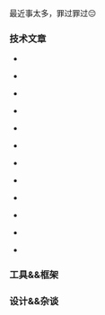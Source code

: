 最近事太多，罪过罪过😔

### 技术文章
+ **[]()**
>

+ **[]()**
>

+ **[]()**
> 

+ **[]()**
>

+ **[]()**
>

+ **[]()**
>

+ **[]()**
>

+ **[]()**
>

+ **[]()**
>

+ **[]()**
>

+ **[]()**
>

+ **[]()**
>






### 工具&&框架



### 设计&&杂谈
